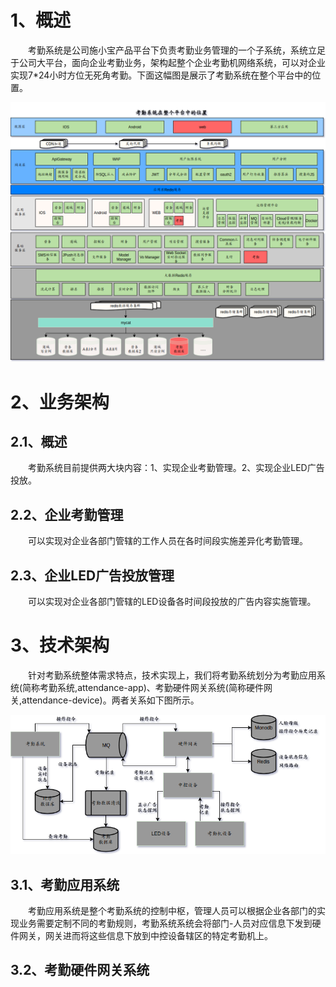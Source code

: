 # 1、概述

&emsp;&emsp;考勤系统是公司施小宝产品平台下负责考勤业务管理的一个子系统，系统立足于公司大平台，面向企业考勤业务，架构起整个企业考勤机网络系统，可以对企业实现7*24小时方位无死角考勤。下面这幅图是展示了考勤系统在整个平台中的位置。


![考勤系统在施小宝平台中的位置概览](/assets/image/20170808114448.png "考勤系统在施小宝平台中的位置概览")




# 2、业务架构

## 2.1、概述

&emsp;&emsp;考勤系统目前提供两大块内容：1、实现企业考勤管理。2、实现企业LED广告投放。

## 2.2、企业考勤管理

&emsp;&emsp;可以实现对企业各部门管辖的工作人员在各时间段实施差异化考勤管理。

## 2.3、企业LED广告投放管理

&emsp;&emsp;可以实现对企业各部门管辖的LED设备各时间段投放的广告内容实施管理。


# 3、技术架构

&emsp;&emsp;针对考勤系统整体需求特点，技术实现上，我们将考勤系统划分为考勤应用系统(简称考勤系统,attendance-app)、考勤硬件网关系统(简称硬件网关,attendance-device)。两者关系如下图所示。

![考勤业务架构概览](/assets/image/20170808145254.png "考勤业务架构概览")

## 3.1、考勤应用系统

&emsp;&emsp;考勤应用系统是整个考勤系统的控制中枢，管理人员可以根据企业各部门的实现业务需要定制不同的考勤规则，考勤系统系统会将部门-人员对应信息下发到硬件网关，网关进而将这些信息下放到中控设备辖区的特定考勤机上。


## 3.2、考勤硬件网关系统

 


